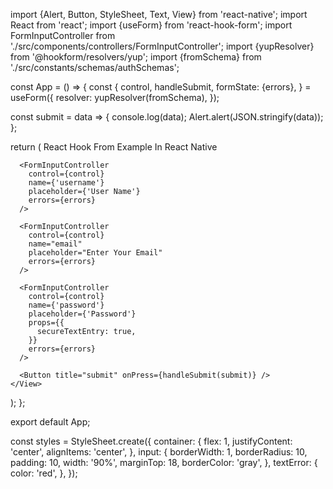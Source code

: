 import {Alert, Button, StyleSheet, Text, View} from 'react-native';
import React from 'react';
import {useForm} from 'react-hook-form';
import FormInputController from './src/components/controllers/FormInputController';
import {yupResolver} from '@hookform/resolvers/yup';
import {fromSchema} from './src/constants/schemas/authSchemas';

const App = () => {
  const {
    control,
    handleSubmit,
    formState: {errors},
  } = useForm({
    resolver: yupResolver(fromSchema),
  });

  const submit = data => {
    console.log(data);
    Alert.alert(JSON.stringify(data));
  };

  return (
    <View style={styles.container}>
      <Text>React Hook From Example In React Native</Text>

      <FormInputController
        control={control}
        name={'username'}
        placeholder={'User Name'}
        errors={errors}
      />

      <FormInputController
        control={control}
        name="email"
        placeholder="Enter Your Email"
        errors={errors}
      />

      <FormInputController
        control={control}
        name={'password'}
        placeholder={'Password'}
        props={{
          secureTextEntry: true,
        }}
        errors={errors}
      />

      <Button title="submit" onPress={handleSubmit(submit)} />
    </View>
  );
};

export default App;

const styles = StyleSheet.create({
  container: {
    flex: 1,
    justifyContent: 'center',
    alignItems: 'center',
  },
  input: {
    borderWidth: 1,
    borderRadius: 10,
    padding: 10,
    width: '90%',
    marginTop: 18,
    borderColor: 'gray',
  },
  textError: {
    color: 'red',
  },
});
